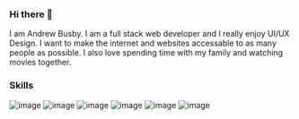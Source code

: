 ### Hi there 👋



I am Andrew Busby. I am a full stack web developer and I really enjoy UI/UX Design. I want to make the internet and websites accessable to as many people as possible. 
I also love spending time with my family and watching movies together. 

### Skills

![image](https://user-images.githubusercontent.com/64098862/136628537-40a6a5cc-124f-4cbc-b51f-42caa1930713.png)
![image](https://user-images.githubusercontent.com/64098862/136628568-c053b820-0924-4e06-88d1-11b8378e9134.png)
![image](https://user-images.githubusercontent.com/64098862/136628609-56c87308-4fcb-4dfa-9813-37c5571bf9ea.png)
![image](https://user-images.githubusercontent.com/64098862/136628641-8f05952d-0913-4ecc-9776-16d752d32801.png)
![image](https://user-images.githubusercontent.com/64098862/136628689-ec4f4d62-ed3a-44ae-a95c-1af1a1e35d84.png)
![image](https://user-images.githubusercontent.com/64098862/136628755-d91761e5-4b75-4066-bbd0-5cf1119d4e32.png)

